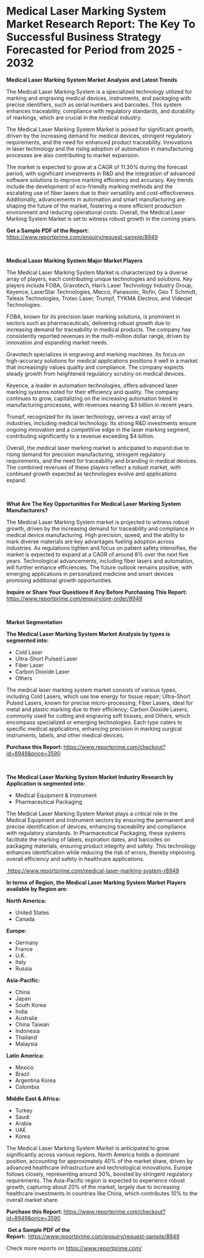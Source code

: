 <p><h1>Medical Laser Marking System Market Research Report: The Key To Successful Business Strategy Forecasted for Period from 2025 - 2032</h1></p><p><strong>Medical Laser Marking System Market Analysis and Latest Trends</strong></p>
<p><p>The Medical Laser Marking System is a specialized technology utilized for marking and engraving medical devices, instruments, and packaging with precise identifiers, such as serial numbers and barcodes. This system enhances traceability, compliance with regulatory standards, and durability of markings, which are crucial in the medical industry. </p><p>The Medical Laser Marking System Market is poised for significant growth, driven by the increasing demand for medical devices, stringent regulatory requirements, and the need for enhanced product traceability. Innovations in laser technology and the rising adoption of automation in manufacturing processes are also contributing to market expansion. </p><p>The market is expected to grow at a CAGR of 11.30% during the forecast period, with significant investments in R&D and the integration of advanced software solutions to improve marking efficiency and accuracy. Key trends include the development of eco-friendly marking methods and the escalating use of fiber lasers due to their versatility and cost-effectiveness. Additionally, advancements in automation and smart manufacturing are shaping the future of the market, fostering a more efficient production environment and reducing operational costs. Overall, the Medical Laser Marking System Market is set to witness robust growth in the coming years.</p></p>
<p><strong>Get a Sample PDF of the Report:&nbsp;</strong> <a href="https://www.reportprime.com/enquiry/request-sample/8949?utm_campaign=3176&utm_medium=2&utm_source=Github&utm_content=ia&utm_term=20032025&utm_id=medical-laser-marking-system">https://www.reportprime.com/enquiry/request-sample/8949</a></p>
<p>&nbsp;</p>
<p><strong>Medical Laser Marking System Major Market Players</strong></p>
<p><p>The Medical Laser Marking System Market is characterized by a diverse array of players, each contributing unique technologies and solutions. Key players include FOBA, Gravotech, Han’s Laser Technology Industry Group, Keyence, LaserStar Technologies, Mecco, Panasonic, Rofin, Geo T Schmidt, Telesis Technologies, Trotec Laser, Trumpf, TYKMA Electrox, and Videojet Technologies.</p><p>FOBA, known for its precision laser marking solutions, is prominent in sectors such as pharmaceuticals, delivering robust growth due to increasing demand for traceability in medical products. The company has consistently reported revenues in the multi-million dollar range, driven by innovation and expanding market needs.</p><p>Gravotech specializes in engraving and marking machines. Its focus on high-accuracy solutions for medical applications positions it well in a market that increasingly values quality and compliance. The company expects steady growth from heightened regulatory scrutiny on medical devices.</p><p>Keyence, a leader in automation technologies, offers advanced laser marking systems noted for their efficiency and quality. The company continues to grow, capitalizing on the increasing automation trend in manufacturing processes, with revenues nearing $3 billion in recent years.</p><p>Trumpf, recognized for its laser technology, serves a vast array of industries, including medical technology. Its strong R&D investments ensure ongoing innovation and a competitive edge in the laser marking segment, contributing significantly to a revenue exceeding $4 billion.</p><p>Overall, the medical laser marking market is anticipated to expand due to rising demand for precision manufacturing, stringent regulatory requirements, and the need for traceability and branding in medical devices. The combined revenues of these players reflect a robust market, with continued growth expected as technologies evolve and applications expand.</p></p>
<p>&nbsp;</p>
<p><strong>What Are The Key Opportunities For Medical Laser Marking System Manufacturers?</strong></p>
<p><p>The Medical Laser Marking System market is projected to witness robust growth, driven by the increasing demand for traceability and compliance in medical device manufacturing. High precision, speed, and the ability to mark diverse materials are key advantages fueling adoption across industries. As regulations tighten and focus on patient safety intensifies, the market is expected to expand at a CAGR of around 8% over the next five years. Technological advancements, including fiber lasers and automation, will further enhance efficiencies. The future outlook remains positive, with emerging applications in personalized medicine and smart devices promising additional growth opportunities.</p></p>
<p><strong>Inquire or Share Your Questions If Any Before Purchasing This Report:</strong> <a href="https://www.reportprime.com/enquiry/pre-order/8949?utm_campaign=3176&utm_medium=2&utm_source=Github&utm_content=ia&utm_term=20032025&utm_id=medical-laser-marking-system">https://www.reportprime.com/enquiry/pre-order/8949</a></p>
<p>&nbsp;</p>
<p><strong>Market Segmentation</strong></p>
<p><strong>The Medical Laser Marking System Market Analysis by types is segmented into:</strong></p>
<p><ul><li>Cold Laser</li><li>Ultra-Short Pulsed Laser</li><li>Fiber Laser</li><li>Carbon Dioxide Laser</li><li>Others</li></ul></p>
<p><p>The medical laser marking system market consists of various types, including Cold Lasers, which use low energy for tissue repair; Ultra-Short Pulsed Lasers, known for precise micro-processing; Fiber Lasers, ideal for metal and plastic marking due to their efficiency; Carbon Dioxide Lasers, commonly used for cutting and engraving soft tissues; and Others, which encompass specialized or emerging technologies. Each type caters to specific medical applications, enhancing precision in marking surgical instruments, labels, and other medical devices.</p></p>
<p><strong>Purchase this Report:&nbsp;</strong><a href="https://www.reportprime.com/checkout?id=8949&price=3590&utm_campaign=3176&utm_medium=2&utm_source=Github&utm_content=ia&utm_term=20032025&utm_id=medical-laser-marking-system">https://www.reportprime.com/checkout?id=8949&price=3590</a></p>
<p>&nbsp;</p>
<p><strong>The Medical Laser Marking System Market Industry Research by Application is segmented into:</strong></p>
<p><ul><li>Medical Equipment & Instrument</li><li>Pharmaceutical Packaging</li></ul></p>
<p><p>The Medical Laser Marking System Market plays a critical role in the Medical Equipment and Instrument sectors by ensuring the permanent and precise identification of devices, enhancing traceability and compliance with regulatory standards. In Pharmaceutical Packaging, these systems facilitate the marking of labels, expiration dates, and barcodes on packaging materials, ensuring product integrity and safety. This technology enhances identification while reducing the risk of errors, thereby improving overall efficiency and safety in healthcare applications.</p></p>
<p><a href="https://www.reportprime.com/medical-laser-marking-system-r8949?utm_campaign=3176&utm_medium=2&utm_source=Github&utm_content=ia&utm_term=20032025&utm_id=medical-laser-marking-system">&nbsp;https://www.reportprime.com/medical-laser-marking-system-r8949</a></p>
<p><strong>In terms of Region, the Medical Laser Marking System Market Players available by Region are:</strong></p>
<p>
    <p> <strong> North America: </strong>
        <ul>
            <li>United States</li>
            <li>Canada</li>
        </ul>
        </p> 
    <p> <strong> Europe: </strong>
        <ul>
            <li>Germany</li>
            <li>France</li>
            <li>U.K.</li>
            <li>Italy</li>
            <li>Russia</li>
        </ul>
        </p> 
    <p> <strong> Asia-Pacific: </strong>
        <ul>
            <li>China</li>
            <li>Japan</li>
            <li>South Korea</li>
            <li>India</li>
            <li>Australia</li>
            <li>China Taiwan</li>
            <li>Indonesia</li>
            <li>Thailand</li>
            <li>Malaysia</li>
        </ul>
        </p> 
    <p> <strong> Latin America: </strong>
        <ul>
            <li>Mexico</li>
            <li>Brazil</li>
            <li>Argentina Korea</li>
            <li>Colombia</li>
        </ul>
        </p> 
    <p> <strong> Middle East & Africa: </strong>
        <ul>
            <li>Turkey</li>
            <li>Saudi</li>
            <li>Arabia</li>
            <li>UAE</li>
            <li>Korea</li>
        </ul>
    </p>
    </p>
<p><p>The Medical Laser Marking System Market is anticipated to grow significantly across various regions. North America holds a dominant position, accounting for approximately 40% of the market share, driven by advanced healthcare infrastructure and technological innovations. Europe follows closely, representing around 30%, boosted by stringent regulatory requirements. The Asia-Pacific region is expected to experience robust growth, capturing about 20% of the market, largely due to increasing healthcare investments in countries like China, which contributes 10% to the overall market share.</p></p>
<p><strong>Purchase this Report: </strong><a href="https://www.reportprime.com/checkout?id=8949&price=3590&utm_campaign=3176&utm_medium=2&utm_source=Github&utm_content=ia&utm_term=20032025&utm_id=medical-laser-marking-system">https://www.reportprime.com/checkout?id=8949&price=3590</a></p>
<p>&nbsp;<strong>Get a Sample PDF of the Report:&nbsp;&nbsp;</strong><a href="https://www.reportprime.com/enquiry/request-sample/8949?utm_campaign=3176&utm_medium=2&utm_source=Github&utm_content=ia&utm_term=20032025&utm_id=medical-laser-marking-system">https://www.reportprime.com/enquiry/request-sample/8949</a></p>
<p><strong></strong></p>
<p>Check more reports on <a href="https://www.reportprime.com/?utm_campaign=3176&utm_medium=2&utm_source=Github&utm_content=ia&utm_term=20032025&utm_id=medical-laser-marking-system">https://www.reportprime.com/</a></p>